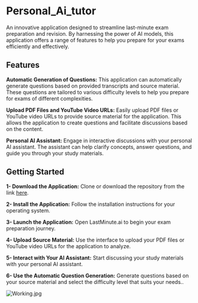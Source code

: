 # Personal_Ai_tutor

An innovative application designed to streamline last-minute exam preparation and revision. By harnessing the power of AI models, this application offers a range of features to help you prepare for your exams efficiently and effectively.

## Features
**Automatic Generation of Questions:** This application can automatically generate questions based on provided transcripts and source material. These questions are tailored to various difficulty levels to help you prepare for exams of different complexities.

**Upload PDF Files and YouTube Video URLs:** Easily upload PDF files or YouTube video URLs to provide source material for the application. This allows the application to create questions and facilitate discussions based on the content.

**Personal AI Assistant:** Engage in interactive discussions with your personal AI assistant. The assistant can help clarify concepts, answer questions, and guide you through your study materials.


## Getting Started
**1- Download the Application:** Clone or download the repository from the link [here](https://github.com/1aryantyagi/Personal_tutor.git).

**2- Install the Application:** Follow the installation instructions for your operating system.

**3- Launch the Application:** Open LastMinute.ai to begin your exam preparation journey.

**4- Upload Source Material:** Use the interface to upload your PDF files or YouTube video URLs for the application to analyze.

**5- Interact with Your AI Assistant:** Start discussing your study materials with your personal AI assistant.

**6- Use the Automatic Question Generation:** Generate questions based on your source material and select the difficulty level that suits your needs..

![Working.jpg](Working.jpg)
